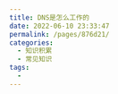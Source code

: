 ```yaml
---
title: DNS是怎么工作的
date: 2022-06-10 23:33:47
permalink: /pages/876d21/
categories:
  - 知识积累
  - 常见知识
tags:
  - 
---
```

